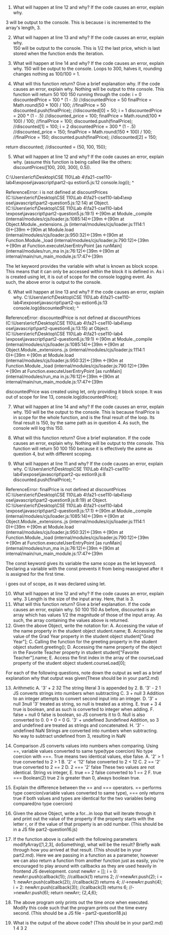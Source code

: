 1. What will happen at line 12 and why? If the code causes an error, 
explain why. 

3 will be output to the console. This is because i is incremented to the array's length, 3.

2. What will happen at line 13 and why? If the code causes an error, 
explain why.    
150 will be output to the console. This is 1/2 the last price, which is last stored when the function ends the iteration.

3. What will happen at line 14 and why? If the code causes an error, 
explain why.
150 will be output to the console. Loops to 300, halves it, rounding changes nothing as 100/100 = 1.

4. What will this function return? Give a brief explanation why. 
If the code causes an error, explain why. 
Nothing will be output to thte console.
This function will return
50
100
150
running through the code: 
i = 0
discountedPrice = 100 * (1 - .5) //discountedPrice = 50
finalPrice = Math.round(50 * 100) / 100; //finalPrice = 50
discounted.push(finalPrice); //discounted[0] = 50;
i = 1
discountedPrice = 200 * (1 - .5) //discounted_price = 100;
finalPrice = Math.round(100 * 100) / 100; //finalPrice = 100;
discounted.push(finalPrice); //discounted[1] = 100;
i = 2
discountedPrice = 300 * (1 - .5) //discounted_price = 150;
finalPrice = Math.round(150 * 100) / 100; //finalPrice = 150;
discounted.push(finalPrice); //discounted[2] = 150;

return discounted; //discounted = {50, 100, 150};


5. What will happen at line 12 and why?  If the code causes an error, 
explain why. (assume this function is being called like the others: 
discountPrices([100, 200, 300], 0.5)). 

C:\Users\ericf\Desktop\CSE 110\Lab 4\fa21-cse110-lab4\expose\javascript\part2-qu
estion5.js:12
        console.log(i);
                    ^

ReferenceError: i is not defined
    at discountPrices (C:\Users\ericf\Desktop\CSE 110\Lab 4\fa21-cse110-lab4\exp
ose\javascript\part2-question5.js:12:14)
    at Object.<anonymous> (C:\Users\ericf\Desktop\CSE 110\Lab 4\fa21-cse110-lab4
\expose\javascript\part2-question5.js:19:1)
←[90m    at Module._compile (internal/modules/cjs/loader.js:1085:14)←[39m
←[90m    at Object.Module._extensions..js (internal/modules/cjs/loader.js:1114:1
0)←[39m
←[90m    at Module.load (internal/modules/cjs/loader.js:950:32)←[39m
←[90m    at Function.Module._load (internal/modules/cjs/loader.js:790:12)←[39m
←[90m    at Function.executeUserEntryPoint [as runMain] (internal/modules/run_ma
in.js:76:12)←[39m
←[90m    at internal/main/run_main_module.js:17:47←[39m

The let keyword provides the variable with what is known as block scope. This means that it can only be accessed within the block it is defined in.
As i is created using let, it is out of scope for the console logging event. As
such, the above error is output to the console.

6. What will happen at line 13 and why? If the code causes an error, 
explain why. 
C:\Users\ericf\Desktop\CSE 110\Lab 4\fa21-cse110-lab4\expose\javascript\part2-qu
estion6.js:13
         console.log(discountedPrice);
                     ^

ReferenceError: discountedPrice is not defined
    at discountPrices (C:\Users\ericf\Desktop\CSE 110\Lab 4\fa21-cse110-lab4\exp
ose\javascript\part2-question6.js:13:15)
    at Object.<anonymous> (C:\Users\ericf\Desktop\CSE 110\Lab 4\fa21-cse110-lab4
\expose\javascript\part2-question6.js:19:1)
←[90m    at Module._compile (internal/modules/cjs/loader.js:1085:14)←[39m
←[90m    at Object.Module._extensions..js (internal/modules/cjs/loader.js:1114:1
0)←[39m
←[90m    at Module.load (internal/modules/cjs/loader.js:950:32)←[39m
←[90m    at Function.Module._load (internal/modules/cjs/loader.js:790:12)←[39m
←[90m    at Function.executeUserEntryPoint [as runMain] (internal/modules/run_ma
in.js:76:12)←[39m
←[90m    at internal/main/run_main_module.js:17:47←[39m

discountedPrice was created using let, only providing it block scope. It was out of scope for line 13, console.log(discountedPrice);

7. What will happen at line 14 and why? If the code causes an error, 
explain why.
150 will be the output to the console. This is because finalPrice is in scope for the whole function, and is the final result of the loop. Its final result is 150, by the same path as in question 4. As such, the console will log this 150.

8. What will this function return? Give a brief explanation. If the 
code causes an error, explain why.
Nothing will be output to thte console.
This function will return
50
100
150
because it is effectively the asme as question 4, but with different scoping.

9. What will happen at line 11 and why? If the code causes an error, 
explain why.
C:\Users\ericf\Desktop\CSE 110\Lab 4\fa21-cse110-lab4\expose\javascript\part2-qu
estion9.js:8
                discounted.push(finalPrice);
                                ^

ReferenceError: finalPrice is not defined
    at discountPrices (C:\Users\ericf\Desktop\CSE 110\Lab 4\fa21-cse110-lab4\exp
ose\javascript\part2-question9.js:8:19)
    at Object.<anonymous> (C:\Users\ericf\Desktop\CSE 110\Lab 4\fa21-cse110-lab4
\expose\javascript\part2-question9.js:17:1)
←[90m    at Module._compile (internal/modules/cjs/loader.js:1085:14)←[39m
←[90m    at Object.Module._extensions..js (internal/modules/cjs/loader.js:1114:1
0)←[39m
←[90m    at Module.load (internal/modules/cjs/loader.js:950:32)←[39m
←[90m    at Function.Module._load (internal/modules/cjs/loader.js:790:12)←[39m
←[90m    at Function.executeUserEntryPoint [as runMain] (internal/modules/run_ma
in.js:76:12)←[39m
←[90m    at internal/main/run_main_module.js:17:47←[39m

The const keyword gives its variable the same scope as the let keyword. Declaring a variable with the const prevents it from being reassigned after it is assigned for the first time. 

i goes out of scope, as it was declared using let.

10. What will happen at line 12 and why? If the code causes an error, 
explain why.
3
Length is the size of the input array. Here, that is 3.
11.  What will this function return? Give a brief explanation. If 
the code causes an error, explain why.
50
100
150
As before, discounted is an array which has values 1/2 the magnitude of those of the input array. As such, the array containing the values above is returned.
12. Given the above Object, write the notation for: 
A. Accessing the value of the name property in the student object
student.name;
B. Accessing the value of the Grad Year property in the student object
student["Grad Year"];
C. Calling the function for the greeting property in the student object
student.greeting();
D. Accessing the name property of the object in the Favorite Teacher 
property in student
student["Favorite Teacher"].name;
E. Access the first index in the array of the courseLoad property of 
the student object
student.courseLoad[0];

For each of the following questions, note down the output as well as 
a brief explanation why that output was given(These should be in your
part2.md)

13. Arithmetic
	A. '3' + 2
	32
	The string literal 3 is appended by 2.
	B. '3' - 2
	1
	JS converts strings into numbers when subtracting
	C. 3 + null
	3
	Addition to an integer attempts to convert second input into an integer.
	D. '3' + null
	3null
	'3' treated as string, so null is treated as a string.
	E. true + 3
	4
	true is boolean, and as such is converted to integer when adding.
	F. false + null
	0
	false is boolean, so JS converts it to 0. Null is also converted to 0.
	0 + 0 = 0
	G. '3' + undefined
	3undefined
	Addition, so 3 and undefined are treated as strings and concatenated.
	H. '3' - undefined
	NaN
	Strings are converted into numbers when subtracting. No way to subtract
	undefined from 3, resulting in NaN

14. Comparison
JS converts values into numbers when comparing.
Using ==, variable values converted to same type(type coercion)
No type coercion with ===. True means two identical values, else
false.
	A. '2' > 1
	true
	converted to 2 > 1
	B. '2' < '12'
	false
	converted to 2 < 12
	C. 2 == '2'
	true
	converted to 2 == 2
	D. 2 === '2'
	false
	These two values are not identical. String vs integer,
	E. true == 2
	false
	converted to 1 == 2
	F. true === Boolean(2)
	true
	2 is greater than 0, always boolean true.
15. Explain the difference between the == and === operators.
== performs type coercion(variable values converted to same type),
=== only returns true if both values and types are identical
for the two variables being compared(no type coercion)

16. Given the above Object, write a for...in loop that will 
iterate through it and print out the value of the property 
if the property starts with the letter r, or if the value of 
that property is an odd number.  (This should be in a JS file 
part2-question16.js)

17. If the function above is called with the following parameters 
modifyArray([1,2,3], doSomething), what will be the result? 
Briefly walk through how you arrived at that result. (This should 
be in your part2.md). Here we are passing in a function as a 
parameter, however we can also return a function from another 
function just as easily, you're encouraged to play around with 
callbacks as they are used heavily in frontend JS development. 
const newArr = [];
i = 0:
newArr.push(callback(1));
//callback(1) returns 2;
//->newArr.push(2);
i = 1:
newArr.push(callback(2));
//callback(2) returns 4;
//->newArr.push(4);
i = 2:
newArr.push(callback(3));
//callback(3) returns 6;
//->newArr.push(6);
return newArr; {2,4,6};

18. The above program only prints out the time once when executed. 
Modify this code such that the program prints out the time every 
second.  (This should be a JS file - part2-question18.js)

19. What is the output of the above code? (This should be in 
your part2.md)
1
4
3
2

